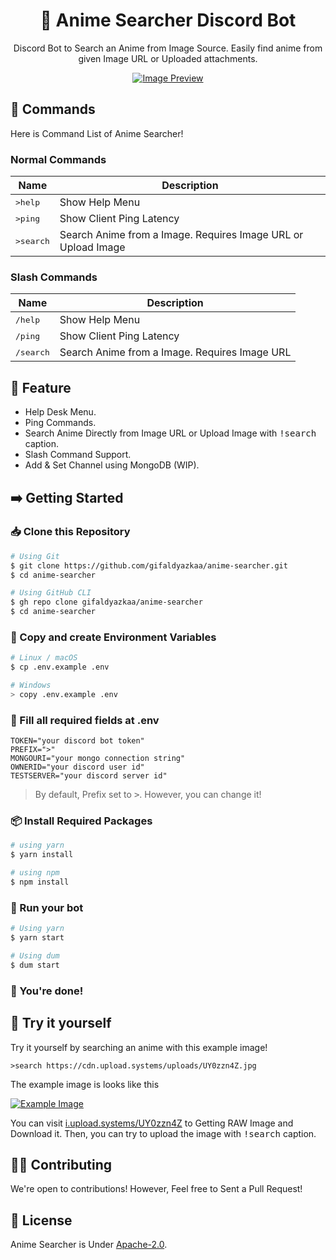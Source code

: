 <div align="center">

# 🔎 Anime Searcher Discord Bot

Discord Bot to Search an Anime from Image Source. Easily find anime from given Image URL or Uploaded attachments.

[![Image Preview](https://cdn.upload.systems/uploads/7J1cBoB3.png)](https://i.upload.systems/7J1cBoB3)

</div>

## 📂 Commands

Here is Command List of Anime Searcher!

### Normal Commands

| **Name**           | **Description**                                               |
| ------------------ | ------------------------------------------------------------- |
| <kbd>>help</kbd>   | Show Help Menu                                                |
| <kbd>>ping</kbd>   | Show Client Ping Latency                                      |
| <kbd>>search</kbd> | Search Anime from a Image. Requires Image URL or Upload Image |

### Slash Commands

| **Name**           | **Description**                               |
| ------------------ | --------------------------------------------- |
| <kbd>/help</kbd>   | Show Help Menu                                |
| <kbd>/ping</kbd>   | Show Client Ping Latency                      |
| <kbd>/search</kbd> | Search Anime from a Image. Requires Image URL |

## 💎 Feature

- Help Desk Menu.
- Ping Commands.
- Search Anime Directly from Image URL or Upload Image with <kbd>!search</kbd> caption.
- Slash Command Support.
- Add & Set Channel using MongoDB (WIP).

## ➡️ Getting Started

### 📥 Clone this Repository

```bash
# Using Git
$ git clone https://github.com/gifaldyazkaa/anime-searcher.git
$ cd anime-searcher

# Using GitHub CLI
$ gh repo clone gifaldyazkaa/anime-searcher
$ cd anime-searcher
```

### 📄 Copy and create Environment Variables

```sh
# Linux / macOS
$ cp .env.example .env

# Windows
> copy .env.example .env
```

### 📝 Fill all required fields at .env

```
TOKEN="your discord bot token"
PREFIX=">"
MONGOURI="your mongo connection string"
OWNERID="your discord user id"
TESTSERVER="your discord server id"
```

> By default, Prefix set to <kbd>></kbd>. However, you can change it!

### 📦 Install Required Packages

```sh
# using yarn
$ yarn install

# using npm
$ npm install
```

### 🏃 Run your bot

```sh
# Using yarn
$ yarn start

# Using dum
$ dum start
```

### 🎉 You're done!

## 📨 Try it yourself

Try it yourself by searching an anime with this example image!

```
>search https://cdn.upload.systems/uploads/UY0zzn4Z.jpg
```

The example image is looks like this

[![Example Image](https://cdn.upload.systems/uploads/UY0zzn4Z.jpg)](https://i.upload.systems/UY0zzn4Z)

You can visit [i.upload.systems/UY0zzn4Z](https://i.upload.systems/UY0zzn4Z) to Getting RAW Image and Download it. Then, you can try to upload the image with <kbd>!search</kbd> caption.

## 👨‍💻 Contributing

We're open to contributions! However, Feel free to Sent a Pull Request!

## 📃 License

Anime Searcher is Under [Apache-2.0](blob/master/LICENSE).
